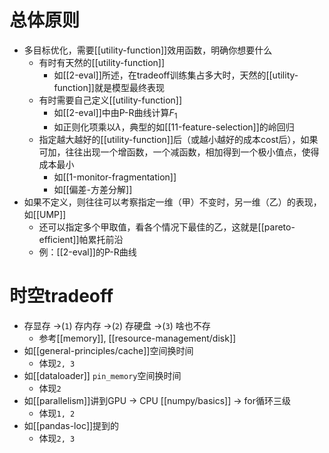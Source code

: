 # 总体原则
- 多目标优化，需要[[utility-function]]效用函数，明确你想要什么
  - 有时有天然的[[utility-function]]
    - 如[[2-eval]]所述，在tradeoff训练集占多大时，天然的[[utility-function]]就是模型最终表现
  - 有时需要自己定义[[utility-function]]
    - 如[[2-eval]]中由P-R曲线计算$F_1$
    - 如正则化项乘以$\lambda$，典型的如[[11-feature-selection]]的岭回归
  - 指定越大越好的[[utility-function]]后（或越小越好的成本cost后），如果可加，往往出现一个增函数，一个减函数，相加得到一个极小值点，使得成本最小
    - 如[[1-monitor-fragmentation]]
    - 如[[偏差-方差分解]]
- 如果不定义，则往往可以考察指定一维（甲）不变时，另一维（乙）的表现，如[[UMP]]
  - 还可以指定多个甲取值，看各个情况下最佳的乙，这就是[[pareto-efficient]]帕累托前沿
  - 例：[[2-eval]]的P-R曲线
# 时空tradeoff
- 存显存 ->(`1`) 存内存 ->(`2`) 存硬盘 ->(`3`) 啥也不存
  - 参考[[memory]], [[resource-management/disk]]
- 如[[general-principles/cache]]空间换时间
  - 体现`2, 3`
- 如[[dataloader]] `pin_memory`空间换时间
  - 体现`2`
- 如[[parallelism]]讲到GPU -> CPU [[numpy/basics]] -> for循环三级
  - 体现`1, 2`
- 如[[pandas-loc]]提到的
  - 体现`2, 3`